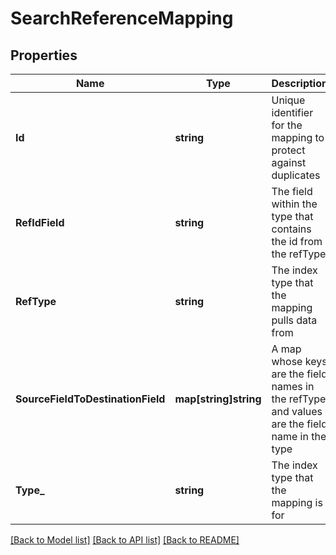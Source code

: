 # SearchReferenceMapping

## Properties
Name | Type | Description | Notes
------------ | ------------- | ------------- | -------------
**Id** | **string** | Unique identifier for the mapping to protect against duplicates | [default to null]
**RefIdField** | **string** | The field within the type that contains the id from the refType | [default to null]
**RefType** | **string** | The index type that the mapping pulls data from | [default to null]
**SourceFieldToDestinationField** | **map[string]string** | A map whose keys are the field names in the refType and values are the field name in the type | [default to null]
**Type_** | **string** | The index type that the mapping is for | [default to null]

[[Back to Model list]](../README.md#documentation-for-models) [[Back to API list]](../README.md#documentation-for-api-endpoints) [[Back to README]](../README.md)


